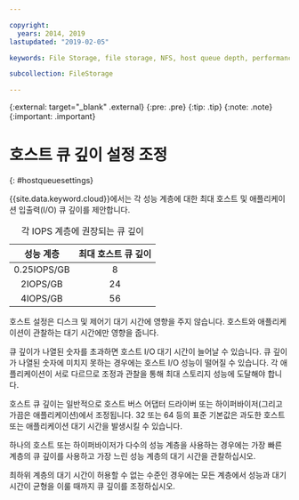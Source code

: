 ```yaml
---

copyright:
  years: 2014, 2019
lastupdated: "2019-02-05"

keywords: File Storage, file storage, NFS, host queue depth, performance tuning

subcollection: FileStorage

---
```

{:external: target="_blank" .external}
{:pre: .pre}
{:tip: .tip}
{:note: .note}
{:important: .important}

# 호스트 큐 깊이 설정 조정
{: #hostqueuesettings}

{{site.data.keyword.cloud}}에서는 각 성능 계층에 대한 최대 호스트 및 애플리케이션 입출력(I/O) 큐 깊이를 제안합니다.

<table align="center">
  <caption>각 IOPS 계층에 권장되는 큐 깊이</caption>
        <thead>
	    <tr>
		<th>성능 계층</th>
		<th>최대 호스트 큐 깊이</th>
	    </tr>
	</thead>
	<tbody>
   	    <tr>
		<td style="text-align: center; vertical-align: middle;">0.25IOPS/GB</td>
		<td style="text-align: center; vertical-align: middle;">8</td>
	    </tr>
	    <tr>
		<td style="text-align: center; vertical-align: middle;">2IOPS/GB</td>
		<td style="text-align: center; vertical-align: middle;">24</td>
	    </tr>
	    <tr>
		<td style="text-align: center; vertical-align: middle;">4IOPS/GB</td>
		<td style="text-align: center; vertical-align: middle;">56</td>
            </tr>
         </tbody>
</table>


호스트 설정은 디스크 및 제어기 대기 시간에 영향을 주지 않습니다. 호스트와 애플리케이션이 관찰하는 대기 시간에만 영향을 줍니다.

큐 깊이가 나열된 숫자를 초과하면 호스트 I/O 대기 시간이 늘어날 수 있습니다. 큐 깊이가 나열된 숫자에 미치지 못하는 경우에는 호스트 I/O 성능이 떨어질 수 있습니다. 각 애플리케이션이 서로 다르므로 조정과 관찰을 통해 최대 스토리지 성능에 도달해야 합니다.

호스트 큐 깊이는 일반적으로 호스트 버스 어댑터 드라이버 또는 하이퍼바이저(그리고 가끔은 애플리케이션)에서 조정됩니다. 32 또는 64 등의 표준 기본값은 과도한 호스트 또는 애플리케이션 대기 시간을 발생시킬 수 있습니다.

하나의 호스트 또는 하이퍼바이저가 다수의 성능 계층을 사용하는 경우에는 가장 빠른 계층의 큐 깊이를 사용하고 가장 느린 성능 계층의 대기 시간을 관찰하십시오.

최하위 계층의 대기 시간이 허용할 수 없는 수준인 경우에는 모든 계층에서 성능과 대기 시간이 균형을 이룰 때까지 큐 깊이를 조정하십시오.
